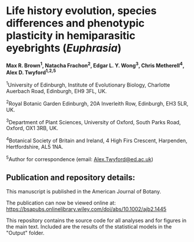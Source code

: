 # Life history evolution, species differences and phenotypic plasticity in hemiparasitic eyebrights (*Euphrasia*)

<b>Max R. Brown<sup>1</sup>, Natacha Frachon<sup>2</sup>, Edgar L. Y. Wong<sup>3</sup>, Chris Metherell<sup>4</sup>, Alex D. Twyford<sup>1,2,5</sup></b>

<sup>1</sup>University of Edinburgh, Institute of Evolutionary Biology, Charlotte Auerbach Road, Edinburgh, EH9 3FL, UK.

<sup>2</sup>Royal Botanic Garden Edinburgh, 20A Inverleith Row, Edinburgh, EH3 5LR, UK.

<sup>3</sup>Department of Plant Sciences, University of Oxford, South Parks Road, Oxford, OX1 3RB, UK.

<sup>4</sup>Botanical Society of Britain and Ireland, 4 High Firs Crescent, Harpenden, Hertfordshire, AL5 1NA.

<sup>5</sup>Author for correspondence (email: Alex.Twyford@ed.ac.uk)

## Publication and repository details:

This manuscript is published in the American Journal of Botany.

The publication can now be viewed online at: https://bsapubs.onlinelibrary.wiley.com/doi/abs/10.1002/ajb2.1445

This repository contains the source code for all analyses and for figures in the main text. Included are the results of the statistical models in the "Output" folder.
